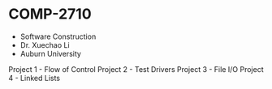 # COMP-2710
- Software Construction<br />
- Dr. Xuechao Li<br />
- Auburn University

Project 1 - Flow of Control
Project 2 - Test Drivers
Project 3 - File I/O
Project 4 - Linked Lists
